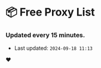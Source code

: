 # :package: Free Proxy List
### Updated every 15 minutes.

- Last updated: `2024-09-18 11:13`

:heart:
